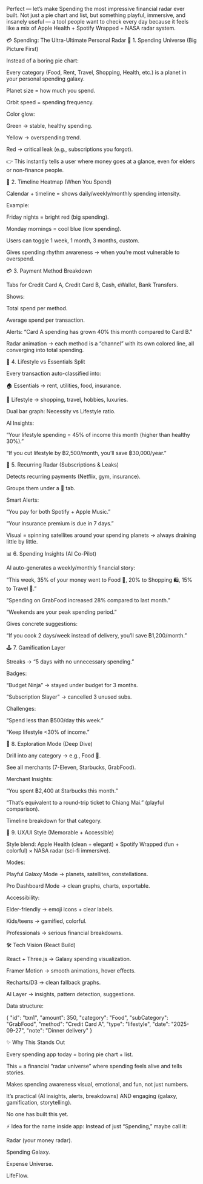 Perfect — let’s make Spending the most impressive financial radar ever built.
Not just a pie chart and list, but something playful, immersive, and insanely useful — a tool people want to check every day because it feels like a mix of Apple Health + Spotify Wrapped + NASA radar system.

💳 Spending: The Ultra-Ultimate Personal Radar
🌌 1. Spending Universe (Big Picture First)

Instead of a boring pie chart:

Every category (Food, Rent, Travel, Shopping, Health, etc.) is a planet in your personal spending galaxy.

Planet size = how much you spend.

Orbit speed = spending frequency.

Color glow:

Green → stable, healthy spending.

Yellow → overspending trend.

Red → critical leak (e.g., subscriptions you forgot).

👉 This instantly tells a user where money goes at a glance, even for elders or non-finance people.

📅 2. Timeline Heatmap (When You Spend)

Calendar + timeline = shows daily/weekly/monthly spending intensity.

Example:

Friday nights = bright red (big spending).

Monday mornings = cool blue (low spending).

Users can toggle 1 week, 1 month, 3 months, custom.

Gives spending rhythm awareness → when you’re most vulnerable to overspend.

💳 3. Payment Method Breakdown

Tabs for Credit Card A, Credit Card B, Cash, eWallet, Bank Transfers.

Shows:

Total spend per method.

Average spend per transaction.

Alerts: “Card A spending has grown 40% this month compared to Card B.”

Radar animation → each method is a “channel” with its own colored line, all converging into total spending.

🍜 4. Lifestyle vs Essentials Split

Every transaction auto-classified into:

🏠 Essentials → rent, utilities, food, insurance.

🎉 Lifestyle → shopping, travel, hobbies, luxuries.

Dual bar graph: Necessity vs Lifestyle ratio.

AI Insights:

“Your lifestyle spending = 45% of income this month (higher than healthy 30%).”

“If you cut lifestyle by ฿2,500/month, you’ll save ฿30,000/year.”

🔁 5. Recurring Radar (Subscriptions & Leaks)

Detects recurring payments (Netflix, gym, insurance).

Groups them under a 🔁 tab.

Smart Alerts:

“You pay for both Spotify + Apple Music.”

“Your insurance premium is due in 7 days.”

Visual = spinning satellites around your spending planets → always draining little by little.

📊 6. Spending Insights (AI Co-Pilot)

AI auto-generates a weekly/monthly financial story:

“This week, 35% of your money went to Food 🍜, 20% to Shopping 🛍, 15% to Travel 🚆.”

“Spending on GrabFood increased 28% compared to last month.”

“Weekends are your peak spending period.”

Gives concrete suggestions:

“If you cook 2 days/week instead of delivery, you’ll save ฿1,200/month.”

🕹 7. Gamification Layer

Streaks → “5 days with no unnecessary spending.”

Badges:

“Budget Ninja” → stayed under budget for 3 months.

“Subscription Slayer” → cancelled 3 unused subs.

Challenges:

“Spend less than ฿500/day this week.”

“Keep lifestyle <30% of income.”

🧭 8. Exploration Mode (Deep Dive)

Drill into any category → e.g., Food 🍜.

See all merchants (7-Eleven, Starbucks, GrabFood).

Merchant Insights:

“You spent ฿2,400 at Starbucks this month.”

“That’s equivalent to a round-trip ticket to Chiang Mai.” (playful comparison).

Timeline breakdown for that category.

🎨 9. UX/UI Style (Memorable + Accessible)

Style blend: Apple Health (clean + elegant) × Spotify Wrapped (fun + colorful) × NASA radar (sci-fi immersive).

Modes:

Playful Galaxy Mode → planets, satellites, constellations.

Pro Dashboard Mode → clean graphs, charts, exportable.

Accessibility:

Elder-friendly → emoji icons + clear labels.

Kids/teens → gamified, colorful.

Professionals → serious financial breakdowns.

🛠 Tech Vision (React Build)

React + Three.js → Galaxy spending visualization.

Framer Motion → smooth animations, hover effects.

Recharts/D3 → clean fallback graphs.

AI Layer → insights, pattern detection, suggestions.

Data structure:

{
  "id": "txn1",
  "amount": 350,
  "category": "Food",
  "subCategory": "GrabFood",
  "method": "Credit Card A",
  "type": "lifestyle",
  "date": "2025-09-27",
  "note": "Dinner delivery"
}

✨ Why This Stands Out

Every spending app today = boring pie chart + list.

This = a financial “radar universe” where spending feels alive and tells stories.

Makes spending awareness visual, emotional, and fun, not just numbers.

It’s practical (AI insights, alerts, breakdowns) AND engaging (galaxy, gamification, storytelling).

No one has built this yet.

⚡️ Idea for the name inside app:
Instead of just “Spending,” maybe call it:

Radar (your money radar).

Spending Galaxy.

Expense Universe.

LifeFlow.